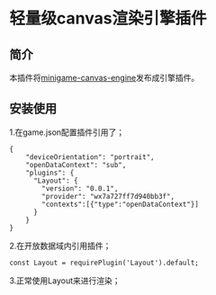 # 轻量级canvas渲染引擎插件

## 简介
本插件将[minigame-canvas-engine](https://wechat-miniprogram.github.io/minigame-canvas-engine/)发布成引擎插件。

## 安装使用
1.在game.json配置插件引用了；
```
{
    "deviceOrientation": "portrait",
    "openDataContext": "sub",
    "plugins": {
      "Layout": {
        "version": "0.0.1",
        "provider": "wx7a727ff7d940bb3f",
        "contexts":[{"type":"openDataContext"}]
      }
    }
}

```

2.在开放数据域内引用插件；
```
const Layout = requirePlugin('Layout').default;
```

3.正常使用Layout来进行渲染；